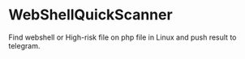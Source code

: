 # WebShellQuickScanner
Find webshell or High-risk file on php file in Linux and push result to telegram.
